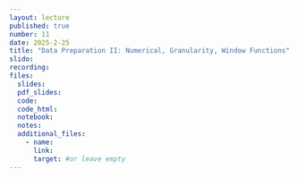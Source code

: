 ```yaml
---
layout: lecture
published: true
number: 11
date: 2025-2-25
title: "Data Preparation II: Numerical, Granularity, Window Functions"
slido:
recording: 
files:
  slides: 
  pdf_slides:
  code:
  code_html:
  notebook: 
  notes:
  additional_files:
    - name:
      link:
      target: #or leave empty
---
```


